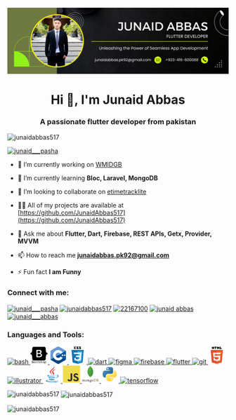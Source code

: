 ![logo](https://github.com/JunaidAbbas517/JunaidAbbas517/blob/main/Junaid%20abbas%20banner1.png)
<h1 align="center">Hi 👋, I'm Junaid Abbas</h1>
<h3 align="center">A passionate flutter developer from pakistan</h3>

<p align="left"> <img src="https://komarev.com/ghpvc/?username=junaidabbas517&label=Profile%20views&color=0e75b6&style=flat" alt="junaidabbas517" /> </p>

<p align="left"> <a href="https://twitter.com/junaid___pasha" target="blank"><img src="https://img.shields.io/twitter/follow/junaid___pasha?logo=twitter&style=for-the-badge" alt="junaid___pasha" /></a> </p>

- 🔭 I’m currently working on [WMIDGB](https://gilgitbaltistan.gov.pk)

- 🌱 I’m currently learning **Bloc, Laravel, MongoDB**

- 👯 I’m looking to collaborate on [etimetracklite](https://etimetracklite.com/)

- 👨‍💻 All of my projects are available at [https://github.com/JunaidAbbas517](https://github.com/JunaidAbbas517)

- 💬 Ask me about **Flutter, Dart, Firebase, REST APIs, Getx, Provider, MVVM**

- 📫 How to reach me **junaidabbas.pk92@gmail.com**

- ⚡ Fun fact **I am Funny**

<h3 align="left">Connect with me:</h3>
<p align="left">
<a href="https://twitter.com/junaid___pasha" target="blank"><img align="center" src="https://raw.githubusercontent.com/rahuldkjain/github-profile-readme-generator/master/src/images/icons/Social/twitter.svg" alt="junaid___pasha" height="30" width="40" /></a>
<a href="https://linkedin.com/in/junaidabbas517" target="blank"><img align="center" src="https://raw.githubusercontent.com/rahuldkjain/github-profile-readme-generator/master/src/images/icons/Social/linked-in-alt.svg" alt="junaidabbas517" height="30" width="40" /></a>
<a href="https://stackoverflow.com/users/22167100" target="blank"><img align="center" src="https://raw.githubusercontent.com/rahuldkjain/github-profile-readme-generator/master/src/images/icons/Social/stack-overflow.svg" alt="22167100" height="30" width="40" /></a>
<a href="https://fb.com/junaid abbas" target="blank"><img align="center" src="https://raw.githubusercontent.com/rahuldkjain/github-profile-readme-generator/master/src/images/icons/Social/facebook.svg" alt="junaid abbas" height="30" width="40" /></a>
<a href="https://instagram.com/junaid___abbas" target="blank"><img align="center" src="https://raw.githubusercontent.com/rahuldkjain/github-profile-readme-generator/master/src/images/icons/Social/instagram.svg" alt="junaid___abbas" height="30" width="40" /></a>
</p>

<h3 align="left">Languages and Tools:</h3>
<p align="left"> <a href="https://www.gnu.org/software/bash/" target="_blank" rel="noreferrer"> <img src="https://www.vectorlogo.zone/logos/gnu_bash/gnu_bash-icon.svg" alt="bash" width="40" height="40"/> </a> <a href="https://getbootstrap.com" target="_blank" rel="noreferrer"> <img src="https://raw.githubusercontent.com/devicons/devicon/master/icons/bootstrap/bootstrap-plain-wordmark.svg" alt="bootstrap" width="40" height="40"/> </a> <a href="https://www.w3schools.com/cpp/" target="_blank" rel="noreferrer"> <img src="https://raw.githubusercontent.com/devicons/devicon/master/icons/cplusplus/cplusplus-original.svg" alt="cplusplus" width="40" height="40"/> </a> <a href="https://www.w3schools.com/css/" target="_blank" rel="noreferrer"> <img src="https://raw.githubusercontent.com/devicons/devicon/master/icons/css3/css3-original-wordmark.svg" alt="css3" width="40" height="40"/> </a> <a href="https://dart.dev" target="_blank" rel="noreferrer"> <img src="https://www.vectorlogo.zone/logos/dartlang/dartlang-icon.svg" alt="dart" width="40" height="40"/> </a> <a href="https://www.figma.com/" target="_blank" rel="noreferrer"> <img src="https://www.vectorlogo.zone/logos/figma/figma-icon.svg" alt="figma" width="40" height="40"/> </a> <a href="https://firebase.google.com/" target="_blank" rel="noreferrer"> <img src="https://www.vectorlogo.zone/logos/firebase/firebase-icon.svg" alt="firebase" width="40" height="40"/> </a> <a href="https://flutter.dev" target="_blank" rel="noreferrer"> <img src="https://www.vectorlogo.zone/logos/flutterio/flutterio-icon.svg" alt="flutter" width="40" height="40"/> </a> <a href="https://git-scm.com/" target="_blank" rel="noreferrer"> <img src="https://www.vectorlogo.zone/logos/git-scm/git-scm-icon.svg" alt="git" width="40" height="40"/> </a> <a href="https://www.w3.org/html/" target="_blank" rel="noreferrer"> <img src="https://raw.githubusercontent.com/devicons/devicon/master/icons/html5/html5-original-wordmark.svg" alt="html5" width="40" height="40"/> </a> <a href="https://www.adobe.com/in/products/illustrator.html" target="_blank" rel="noreferrer"> <img src="https://www.vectorlogo.zone/logos/adobe_illustrator/adobe_illustrator-icon.svg" alt="illustrator" width="40" height="40"/> </a> <a href="https://www.java.com" target="_blank" rel="noreferrer"> <img src="https://raw.githubusercontent.com/devicons/devicon/master/icons/java/java-original.svg" alt="java" width="40" height="40"/> </a> <a href="https://developer.mozilla.org/en-US/docs/Web/JavaScript" target="_blank" rel="noreferrer"> <img src="https://raw.githubusercontent.com/devicons/devicon/master/icons/javascript/javascript-original.svg" alt="javascript" width="40" height="40"/> </a> <a href="https://www.mongodb.com/" target="_blank" rel="noreferrer"> <img src="https://raw.githubusercontent.com/devicons/devicon/master/icons/mongodb/mongodb-original-wordmark.svg" alt="mongodb" width="40" height="40"/> </a> <a href="https://www.python.org" target="_blank" rel="noreferrer"> <img src="https://raw.githubusercontent.com/devicons/devicon/master/icons/python/python-original.svg" alt="python" width="40" height="40"/> </a> <a href="https://www.tensorflow.org" target="_blank" rel="noreferrer"> <img src="https://www.vectorlogo.zone/logos/tensorflow/tensorflow-icon.svg" alt="tensorflow" width="40" height="40"/> </a> </p>

<p><img align="left" src="https://github-readme-stats.vercel.app/api/top-langs?username=junaidabbas517&show_icons=true&locale=en&layout=compact" alt="junaidabbas517" /></p>

<p>&nbsp;<img align="center" src="https://github-readme-stats.vercel.app/api?username=junaidabbas517&show_icons=true&locale=en" alt="junaidabbas517" /></p>

<p><img align="center" src="https://github-readme-streak-stats.herokuapp.com/?user=junaidabbas517&" alt="junaidabbas517" /></p>
